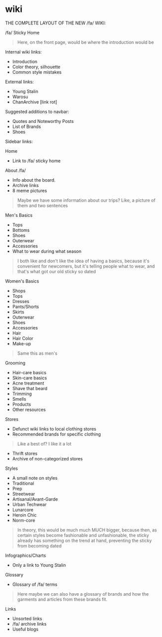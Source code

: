 # wiki

THE COMPLETE LAYOUT OF THE NEW /fa/ WIKI:

/fa/ Sticky Home
> Here, on the front page, would be where the introduction would be

Internal wiki links:
- Introduction
- Color theory, silhouette
- Common style mistakes

External links:
- Young Stalin
- Warosu
- ChanArchive [link rot]

Suggested additions to navbar:
- Quotes and Noteworthy Posts
- List of Brands
- Shoes

Sidebar links:

Home
- Link to /fa/ sticky home

About /fa/
- Info about the board.
- Archive links
- 8 meme pictures
> Maybe we have some information about our trips? Like, a picture of them and two sentences

Men's Basics
- Tops
- Bottoms
- Shoes
- Outerwear
- Accessories
- What to wear during what season
> I both like and don't like the idea of having a basics, because it's convenient for newcomers, but it's telling people what to wear, and that's what got our old sticky so dated

Women's Basics
- Shops
- Tops
- Dresses
- Pants/Shorts
- Skirts
- Outerwear
- Shoes
- Accessories
- Hair
- Hair Color
- Make-up
> Same this as men's

Grooming
- Hair-care basics
- Skin-care basics
- Acne treatment
- Shave that beard
- Trimming
- Smells
- Products
- Other resources

Stores
- Defunct wiki links to local clothing stores
- Recommended brands for specific clothing
> Like a best of? I like it a lot
- Thrift stores
- Archive of non-categorized stores

Styles
- A small note on styles
- Traditional
- Prep
- Streetwear
- Artisanal/Avant-Garde
- Urban Techwear
- Lunarcore
- Heroin Chic
- Norm-core
> In theory, this would be much much MUCH bigger, because then, as certain styles become fashionable and unfashionable, the sticky already has something on the trend at hand, preventing the sticky from becoming dated

Infographics/Charts
- Only a link to Young Stalin

Glossary
- Glossary of /fa/ terms
> Here maybe we can also have a glossary of brands and how the garments and articles from these brands fit.

Links
- Unsorted links
- /fa/ archive links
- Useful blogs
